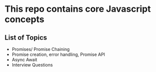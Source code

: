 # This repo contains core Javascript concepts

## List of Topics
* Promises/ Promise Chaining
* Promise creation, error handling, Promise API
* Async Await
* Interview Questions
